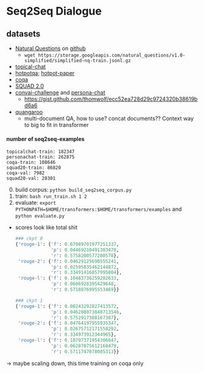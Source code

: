 # Seq2Seq Dialogue
## datasets

* [Natural Questions](https://ai.google.com/research/NaturalQuestions/dataset) on [github](https://github.com/google-research-datasets/natural-questions)
  + `wget https://storage.googleapis.com/natural_questions/v1.0-simplified/simplified-nq-train.jsonl.gz`
* [topical-chat](https://github.com/alexa/alexa-prize-topical-chat-dataset)
* [hotpotqa](https://hotpotqa.github.io/); [hotpot-paper](https://nlp.stanford.edu/pubs/yang2018hotpotqa.pdf)
* [coqa](https://stanfordnlp.github.io/coqa/)
* [SQUAD 2.0](https://rajpurkar.github.io/SQuAD-explorer/)
* [convai-challenge](http://convai.io/) and [persona-chat](https://github.com/DeepPavlov/convai)
    + https://gist.github.com/thomwolf/ecc52ea728d29c9724320b38619bd6a6
* [quangaroo](http://qangaroo.cs.ucl.ac.uk/)
    + multi-document QA, how to use? concat documents?? Context way to big to fit in transformer
    
#### number of seq2seq-examples    
```
topicalchat-train: 182347
personachat-train: 262875
coqa-train: 108646
squad20-train: 86820
coqa-val: 7982
squad20-val: 20301
```
0. build corpus: `python build_seq2seq_corpus.py`
0. train: `bash run_train.sh 1 2`
1. evaluate: `export PYTHONPATH=$HOME/transformers:$HOME/transformers/examples` and `python evaluate.py`

* scores look like total shit
    ```python
    ### ckpt 0 
    {'rouge-1': {'f': 0.07989701977251337,
                 'p': 0.04469210491383478,
                 'r': 0.5758200577200578},
     'rouge-2': {'f': 0.04629125690555241,
                 'p': 0.02595835462144872,
                 'r': 0.33491416857995804},
     'rouge-l': {'f': 0.10483736259282633,
                 'p': 0.0606928395429648,
                 'r': 0.5718876995553469}}
    
    ### ckpt 1 
    {'rouge-1': {'f': 0.08243292827413572,
                 'p': 0.046208073848713546,
                 'r': 0.5752917388167387},
     'rouge-2': {'f': 0.04764197955935347,
                 'p': 0.02675712171558292,
                 'r': 0.334973912344965},
     'rouge-l': {'f': 0.10797371954306047,
                 'p': 0.06287075612168479,
                 'r': 0.5711747078085313}}
    
    ```
-> maybe scaling down, this time training on coqa only